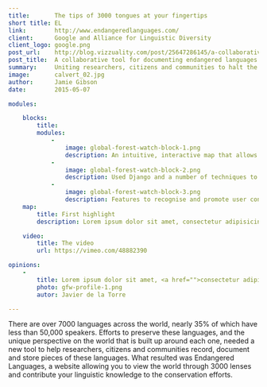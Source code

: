 ```yaml
---
title:       The tips of 3000 tongues at your fingertips
short title: EL
link:        http://www.endangeredlanguages.com/
client:      Google and Alliance for Linguistic Diversity
client_logo: google.png
post_url:    http://blog.vizzuality.com/post/25647286145/a-collaborative-tool-for-documenting-endangered
post_title:  A collaborative tool for documenting endangered languages
summary:     Uniting researchers, citizens and communities to halt the mass extinction of languages across the world
image:       calvert_02.jpg
author:      Jamie Gibson
date:        2015-05-07

modules:

    blocks:
        title: 
        modules:
            -
                image: global-forest-watch-block-1.png
                description: An intuitive, interactive map that allows users to explore languages by location, level of threat or number of speakers
            -
                image: global-forest-watch-block-2.png
                description: Used Django and a number of techniques to build a high performance front-end able deal with the large audience
            -
                image: global-forest-watch-block-3.png
                description: Features to recognise and promote user contributions to documentation
    map:
        title: First highlight
        description: Lorem ipsum dolor sit amet, consectetur adipisicing elit, sed do eiusmod tempor incididunt ut labore et dolore magna aliqua. Ut enim ad minim veniam, quis nostrud exercitation ullamco laboris nisi ut aliquip ex ea commodo consequat. Duis aute irure dolor in reprehenderit in voluptate velit esse cillum dolore eu fugiat nulla pariatur. Excepteur sint occaecat cupidatat non proident, sunt in culpa qui officia deserunt mollit anim id est laborum.

    video:
        title: The video
        url: https://vimeo.com/48882390

opinions:
    -
        title: Lorem ipsum dolor sit amet, <a href="">consectetur adipisicing</a> elit, sed do eiusmod tempor incididunt.
        photo: gfw-profile-1.png
        autor: Javier de la Torre

---
```

There are over 7000 languages across the world, nearly 35% of which have less than 50,000 speakers. Efforts to preserve these languages, and the unique perspective on the world that is built up around each one, needed a new tool to help researchers, citizens and communities record, document and store pieces of these languages. What resulted was Endangered Languages, a website allowing you to view the world through 3000 lenses and contribute your linguistic knowledge to the conservation efforts. 
